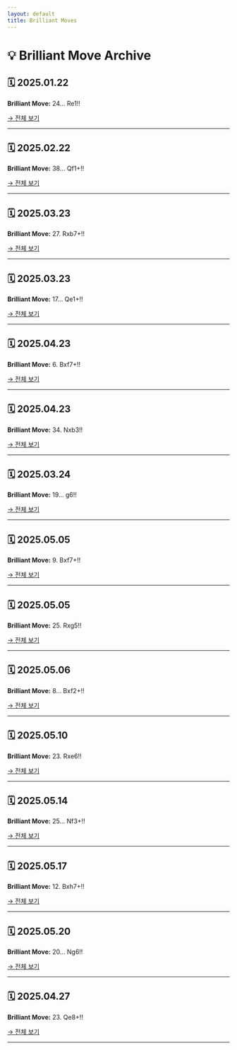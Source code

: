 ```yaml
---
layout: default
title: Brilliant Moves
---
```


# 💡 Brilliant Move Archive

## 🗓 2025.01.22
**Brilliant Move:** 24... Re1!!

[→ 전체 보기](_posts/brilliant-2025.01.22.md)

---

## 🗓 2025.02.22
**Brilliant Move:** 38... Qf1+!!

[→ 전체 보기](_posts/brilliant-2025.02.22.md)

---

## 🗓 2025.03.23
**Brilliant Move:** 27. Rxb7+!!

[→ 전체 보기](_posts/brilliant-2025.03.23.md)

---

## 🗓 2025.03.23
**Brilliant Move:** 17... Qe1+!!

[→ 전체 보기](_posts/brilliant-2025.03.23-2.md)

---

## 🗓 2025.04.23
**Brilliant Move:** 6. Bxf7+!!

[→ 전체 보기](_posts/brilliant-2025.04.23.md)

---

## 🗓 2025.04.23
**Brilliant Move:** 34. Nxb3!!

[→ 전체 보기](_posts/brilliant-2025.04.23-2.md)

---

## 🗓 2025.03.24
**Brilliant Move:** 19... g6!!

[→ 전체 보기](_posts/brilliant-2025.03.24.md)

---

## 🗓 2025.05.05
**Brilliant Move:** 9. Bxf7+!!

[→ 전체 보기](_posts/brilliant-2025.05.05.md)

---

## 🗓 2025.05.05
**Brilliant Move:** 25. Rxg5!!

[→ 전체 보기](_posts/brilliant-2025.05.05-2.md)

---

## 🗓 2025.05.06
**Brilliant Move:** 8... Bxf2+!!

[→ 전체 보기](_posts/brilliant-2025.05.06.md)

---

## 🗓 2025.05.10
**Brilliant Move:** 23. Rxe6!!

[→ 전체 보기](_posts/brilliant-2025.05.10.md)

---

## 🗓 2025.05.14
**Brilliant Move:** 25... Nf3+!!

[→ 전체 보기](_posts/brilliant-2025.05.14.md)

---

## 🗓 2025.05.17
**Brilliant Move:** 12. Bxh7+!!

[→ 전체 보기](_posts/brilliant-2025.05.17.md)

---

## 🗓 2025.05.20
**Brilliant Move:** 20... Ng6!!

[→ 전체 보기](_posts/brilliant-2025.05.20.md)

---

## 🗓 2025.04.27
**Brilliant Move:** 23. Qe8+!!

[→ 전체 보기](_posts/brilliant-2025.04.27.md)

---

